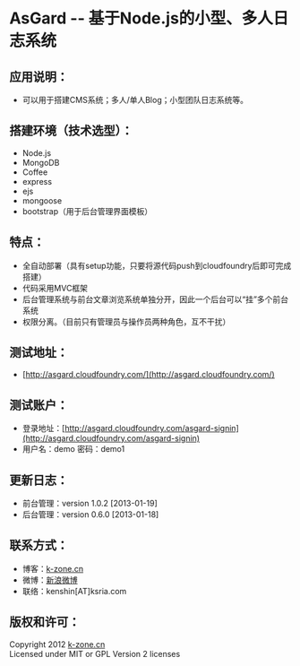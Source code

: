 AsGard -- 基于Node.js的小型、多人日志系统
======

## 应用说明：  
* 可以用于搭建CMS系统；多人/单人Blog；小型团队日志系统等。

## 搭建环境（技术选型）：  
* Node.js
* MongoDB
* Coffee
* express
* ejs
* mongoose
* bootstrap（用于后台管理界面模板）

## 特点：  
* 全自动部署（具有setup功能，只要将源代码push到cloudfoundry后即可完成搭建）
* 代码采用MVC框架
* 后台管理系统与前台文章浏览系统单独分开，因此一个后台可以“挂”多个前台系统
* 权限分离。（目前只有管理员与操作员两种角色，互不干扰）

## 测试地址：  
* [http://asgard.cloudfoundry.com/](http://asgard.cloudfoundry.com/)

## 测试账户：  
* 登录地址：[http://asgard.cloudfoundry.com/asgard-signin](http://asgard.cloudfoundry.com/asgard-signin)
* 用户名：demo    密码：demo1

## 更新日志：
* 前台管理：version 1.0.2 [2013-01-19]
* 后台管理：version 0.6.0 [2013-01-18]

## 联系方式：
* 博客：[k-zone.cn](http://www.k-zone.cn/zblog)
* 微博：[新浪微博](http://weibo.com/23784148)
* 联络：kenshin[AT]ksria.com

## 版权和许可：
Copyright 2012 [k-zone.cn](http://www.k-zone.cn/zblog)  
Licensed under MIT or GPL Version 2 licenses